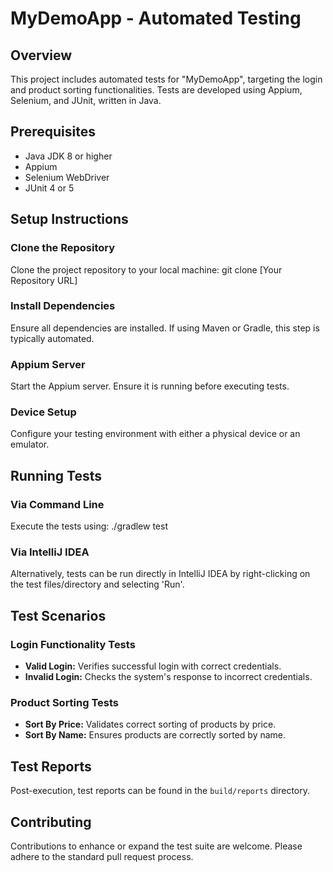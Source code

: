 # MyDemoApp - Automated Testing

## Overview
This project includes automated tests for "MyDemoApp", targeting the login and product sorting functionalities. Tests are developed using Appium, Selenium, and JUnit, written in Java.

## Prerequisites
- Java JDK 8 or higher
- Appium
- Selenium WebDriver
- JUnit 4 or 5

## Setup Instructions

### Clone the Repository
Clone the project repository to your local machine:
git clone [Your Repository URL]

### Install Dependencies
Ensure all dependencies are installed. If using Maven or Gradle, this step is typically automated.

### Appium Server
Start the Appium server. Ensure it is running before executing tests.

### Device Setup
Configure your testing environment with either a physical device or an emulator.

## Running Tests

### Via Command Line
Execute the tests using:
./gradlew test

### Via IntelliJ IDEA
Alternatively, tests can be run directly in IntelliJ IDEA by right-clicking on the test files/directory and selecting 'Run'.

## Test Scenarios

### Login Functionality Tests
- **Valid Login:** Verifies successful login with correct credentials.
- **Invalid Login:** Checks the system's response to incorrect credentials.

### Product Sorting Tests
- **Sort By Price:** Validates correct sorting of products by price.
- **Sort By Name:** Ensures products are correctly sorted by name.

## Test Reports
Post-execution, test reports can be found in the `build/reports` directory.

## Contributing
Contributions to enhance or expand the test suite are welcome. Please adhere to the standard pull request process.




